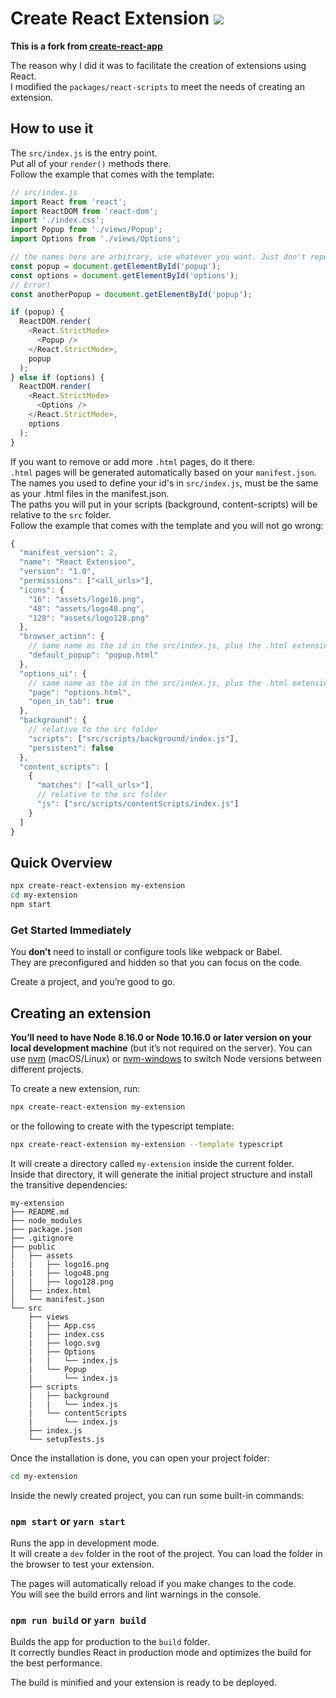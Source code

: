 # Create React Extension ![](https://img.shields.io/badge/version-0.4.1--beta-yellow)

<b>This is a fork from [create-react-app](https://github.com/facebook/create-react-app)<br></b>

The reason why I did it was to facilitate the creation of extensions using React.<br>
I modified the `packages/react-scripts` to meet the needs of creating an extension.

## How to use it

The `src/index.js` is the entry point.<br>
Put all of your `render()` methods there.<br>
Follow the example that comes with the template:

```js
// src/index.js
import React from 'react';
import ReactDOM from 'react-dom';
import './index.css';
import Popup from './views/Popup';
import Options from './views/Options';

// the names here are arbitrary, use whatever you want. Just don't repeat them
const popup = document.getElementById('popup');
const options = document.getElementById('options');
// Error!
const anotherPopup = document.getElementById('popup');

if (popup) {
  ReactDOM.render(
    <React.StrictMode>
      <Popup />
    </React.StrictMode>,
    popup
  );
} else if (options) {
  ReactDOM.render(
    <React.StrictMode>
      <Options />
    </React.StrictMode>,
    options
  );
}
```

If you want to remove or add more `.html` pages, do it there.<br>
`.html` pages will be generated automatically based on your `manifest.json`.<br>
The names you used to define your id's in `src/index.js`, must be the same as your .html files in the manifest.json.<br>
The paths you will put in your scripts (background, content-scripts) will be relative to the `src` folder.<br>
Follow the example that comes with the template and you will not go wrong:<br>

```js
{
  "manifest_version": 2,
  "name": "React Extension",
  "version": "1.0",
  "permissions": ["<all_urls>"],
  "icons": {
    "16": "assets/logo16.png",
    "48": "assets/logo48.png",
    "128": "assets/logo128.png"
  },
  "browser_action": {
    // same name as the id in the src/index.js, plus the .html extension
    "default_popup": "popup.html"
  },
  "options_ui": {
    // same name as the id in the src/index.js, plus the .html extension
    "page": "options.html",
    "open_in_tab": true
  },
  "background": {
    // relative to the src folder
    "scripts": ["src/scripts/background/index.js"],
    "persistent": false
  },
  "content_scripts": [
    {
      "matches": ["<all_urls>"],
      // relative to the src folder
      "js": ["src/scripts/contentScripts/index.js"]
    }
  ]
}
```

## Quick Overview

```sh
npx create-react-extension my-extension
cd my-extension
npm start
```

### Get Started Immediately

You **don’t** need to install or configure tools like webpack or Babel.<br>
They are preconfigured and hidden so that you can focus on the code.

Create a project, and you’re good to go.

## Creating an extension

**You’ll need to have Node 8.16.0 or Node 10.16.0 or later version on your local development machine** (but it’s not required on the server). You can use [nvm](https://github.com/creationix/nvm#installation) (macOS/Linux) or [nvm-windows](https://github.com/coreybutler/nvm-windows#node-version-manager-nvm-for-windows) to switch Node versions between different projects.

To create a new extension, run:

```sh
npx create-react-extension my-extension
```

or the following to create with the typescript template:

```sh
npx create-react-extension my-extension --template typescript
```

It will create a directory called `my-extension` inside the current folder.<br>
Inside that directory, it will generate the initial project structure and install the transitive dependencies:

```
my-extension
├── README.md
├── node_modules
├── package.json
├── .gitignore
├── public
│   ├── assets
|   |   ├── logo16.png
|   |   ├── logo48.png
|   |   ├── logo128.png
│   ├── index.html
│   └── manifest.json
└── src
    ├── views
    |   ├── App.css
    |   ├── index.css
    |   ├── logo.svg
    |   ├── Options
    |   |   └── index.js
    |   └── Popup
    |       └── index.js
    ├── scripts
    |   ├── background
    |   |   └── index.js
    |   └── contentScripts
    |       └── index.js
    ├── index.js
    └── setupTests.js
```

Once the installation is done, you can open your project folder:

```sh
cd my-extension
```

Inside the newly created project, you can run some built-in commands:

### `npm start` or `yarn start`

Runs the app in development mode.<br>
It will create a `dev` folder in the root of the project.
You can load the folder in the browser to test your extension.

The pages will automatically reload if you make changes to the code.<br>
You will see the build errors and lint warnings in the console.

### `npm run build` or `yarn build`

Builds the app for production to the `build` folder.<br>
It correctly bundles React in production mode and optimizes the build for the best performance.

The build is minified and your extension is ready to be deployed.<br>
